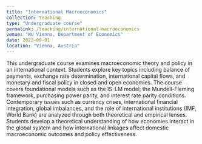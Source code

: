 ```yaml
---
title: "International Macroeconomics"
collection: teaching
type: "Undergraduate course"
permalink: /teaching/international-macroeconomics
venue: "WU Vienna, Department of Economics"
date: 2023-09-01
location: "Vienna, Austria"
---
```


This undergraduate course examines macroeconomic theory and policy in an international context. Students explore key topics including balance of payments, exchange rate determination, international capital flows, and monetary and fiscal policy in closed and open economies. The course covers foundational models such as the IS-LM model, the Mundell-Fleming framework, purchasing power parity, and interest rate parity conditions. Contemporary issues such as currency crises, international financial integration, global imbalances, and the role of international institutions (IMF, World Bank) are analyzed through both theoretical and empirical lenses. Students develop a theoretical understanding of how economies interact in the global system and how international linkages affect domestic macroeconomic outcomes and policy effectiveness.
